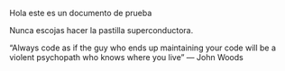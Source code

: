 Hola este es un documento de prueba


Nunca escojas hacer la pastilla superconductora.


“Always code as if the guy who ends up maintaining your code
will be a violent psychopath who knows where you live”
― John Woods

